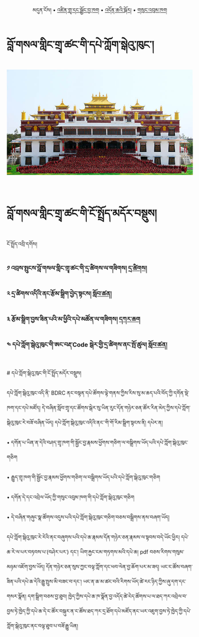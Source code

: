 <p align="center">
  <span>མདུན་ངོས།</span> • <a href="https://bdrc-reader.github.io/drepung-loseling/zindra">འཛིན་གྲྭ་དང་སྦྱོང་བྱ་ཁག</a> •
  <a href="https://bdrc-reader.github.io/drepung-loseling/doncha">འདོན་ཆའི་སྐོར།</a> •
  <a href="https://bdrc-reader.github.io/drepung-loseling/sungbum">གསུང་འབུམ་ཁག</a>
  </p>

# བློ་གསལ་གླིང་གྲྭ་ཚང་གི་དཔེ་ཀློག་སྒེའུ་ཁུང་།

![image alt text](https://raw.githubusercontent.com/bdrc-reader/drepung-Loseling/master/docs/img/loseling.jpg)

<br>

# བློ་གསལ་གླིང་གྲྭ་ཚང་གི་ངོ་སྤྲོད་མདོར་བསྡུས།
 
 ངོ་སྤྲོད་འབྲི་དགོས།
<br>

### ༡ འབྲས་སྤུངས་བློ་གསལ་གླིང་གྲྭ་ཚང་གི་དྲ་ཚིགས་ལ་གཟིགས། [དྲ་ཚིགས།](https://bdrc-reader.github.io/drepung-loseling/)

### ༢ དྲ་ཚིགས་འདིའི་ནང་རྩོམ་སྒྲིག་བྱེད་སྟངས། [སློབ་ཚན།](https://github.com/bdrc-reader/drepung-loseling#%E0%BD%A2%E0%BE%A9%E0%BD%BC%E0%BD%98%E0%BD%A6%E0%BE%92%E0%BE%B2%E0%BD%B2%E0%BD%82%E0%BD%96%E0%BE%B1%E0%BD%BA%E0%BD%91%E0%BD%A6%E0%BE%9F%E0%BD%84%E0%BD%A6%E0%BD%80%E0%BE%B1%E0%BD%B2%E0%BD%A6%E0%BE%B3%E0%BD%BC%E0%BD%96%E0%BD%9A%E0%BD%93)

### ༣ རྩོམ་སྒྲིག་བྱས་ཟིན་པའི་མ་ཕྱིའི་དཔེ་མཚོན་ལ་གཟིགས། [དཀར་ཆག](https://github.com/bdrc-reader/drepung-loseling/blob/master/karchak/%E0%BD%96%E0%BD%A6%E0%BE%92%E0%BE%B2%E0%BD%B2%E0%BD%82%E0%BD%A6%E0%BC%8B%E0%BD%9F%E0%BD%B2%E0%BD%93%E0%BD%94%E0%BD%A0%E0%BD%B2%E0%BC%8B%E0%BD%98%E0%BC%8B%E0%BD%95%E0%BE%B1%E0%BD%B2%E0%BD%A0%E0%BD%B2%E0%BC%8B%E0%BD%91%E0%BD%94%E0%BD%BA%E0%BC%8B%E0%BD%86%E0%BC%8D.tsv)

### ༤ དཔེ་ཀློག་སྒེའུ་ཁུང་གི་ཨང་བརྡ་Code སྒེར་གྱི་དྲ་ཚིགས་ནང་སྤོ་ཚུལ། [སློབ་ཚན།](https://github.com/buda-base/budax/wiki/1.-%E0%BD%91%E0%BD%94%E0%BD%BA%E0%BC%8B%E0%BD%80%E0%BE%B3%E0%BD%BC%E0%BD%82%E0%BC%8B%E0%BD%A6%E0%BE%92%E0%BD%BA%E0%BD%A0%E0%BD%B4%E0%BC%8B%E0%BD%81%E0%BD%B4%E0%BD%84%E0%BC%8B%E0%BD%82%E0%BD%B2%E0%BC%8B%E0%BD%A8%E0%BD%84%E0%BC%8B%E0%BD%96%E0%BD%A2%E0%BE%A1%E0%BC%8B%E0%BD%A0%E0%BD%87%E0%BD%BC%E0%BD%82%E0%BC%8B%E0%BD%A6%E0%BE%9F%E0%BD%84%E0%BD%A6%E0%BC%8D#%E0%BD%91%E0%BD%94%E0%BD%BA%E0%BD%80%E0%BE%B3%E0%BD%BC%E0%BD%82%E0%BD%A6%E0%BE%92%E0%BD%BA%E0%BD%A0%E0%BD%B4%E0%BD%81%E0%BD%B4%E0%BD%84%E0%BD%82%E0%BD%B2%E0%BD%A8%E0%BD%84%E0%BD%96%E0%BD%A2%E0%BE%A1code-%E0%BD%91%E0%BE%B2%E0%BD%9A%E0%BD%B2%E0%BD%82%E0%BD%A6%E0%BD%93%E0%BD%84%E0%BD%A0%E0%BD%87%E0%BD%BC%E0%BD%82%E0%BD%A6%E0%BE%9F%E0%BD%84%E0%BD%A6)

<br>
# དཔེ་ཀློག་སྒེའུ་ཁུང་གི་ངོ་སྤྲོད་མདོར་བསྡུས།

དཔེ་ཀློག་སྒེའུ་ཁུང་འདི་ནི་ BDRC ནང་བསྟན་དཔེ་ཚོགས་ལྟེ་གནས་ཀྱིས་རིས་སུ་མ་ཆད་པའི་བོད་ཀྱི་དགོན་སྡེ་ཁག་དང་དཔེ་མཛོད། དེ་བཞིན་སློབ་གྲྭ་དང་ཚོགས་སྒེར་སུ་ཡིན་རུང་དོན་གཉེར་ཅན་ཚོར་རིན་མེད་ཀྱིས་དཔེ་ཀློག་སྒེའུ་ཁུང་རེ་བཟོ་བཞིན་ཡོད། དཔེ་ཀློག་སྒེའུ་ཁུང་འདིའི་ནང་་གི་གོ་རིམ་སྒྲིག་སྟངས་ནི། 
དཔེར་ན།

• དགོན་པ་ཡིན་ན་དེའི་བཤད་གྲྭ་ཁག་གི་སྦྱོང་བྱ་རྣམས་ཕྱོགས་གཅིག་ལ་བསྒྲིགས་ཡོད་པའི་དཔེ་ཀློག་སྒེའུ་ཁུང་གཅིག

• རྒྱུད་གྲྭ་ཁག་གི་སྦྱོང་བྱ་རྣམས་ཕྱོགས་གཅིག་ལ་བསྒྲིགས་ཡོད་པའི་དཔེ་ཀློག་སྒེའུ་ཁུང་གཅིག

• དགོན་དེ་དང་འབྲེལ་ཡོད་ཀྱི་གསུང་འབུམ་ཁག་གི་དཔེ་ཀློག་སྒེའུ་ཁུང་གཅིག

• དེ་བཞིན་གཞུང་སྣ་ཚོགས་འདུས་པའི་དཔེ་ཀློག་སྒེའུ་ཁུང་གཅིག་བཅས་བསྒྲིགས་ནས་བཞག་ཡོད།

དཔེ་ཀློག་སྒེའུ་ཁུང་རེ་རེའི་ནང་བཞུགས་པའི་དཔེ་ཆ་རྣམས་དོན་གཉེར་ཅན་རྣམས་ལ་སྟབས་བདེ་ཡོང་ཕྱིར། དཔེ་ཆ་རེ་ལ་པར་བཏབས་པ་(བཤེར་པར་) དང་། ཡིག་རྐྱང་ངམ་གཏགས་མའི་དཔེ་ཆ། pdf བཅས་རིགས་གསུམ་མཉམ་འཇོག་བྱས་ཡོད། དོན་གཉེར་ཅན་སུས་ཀྱང་བལྟ་ཀློག་དང་ཕབ་ལེན་བྱ་ཆོག་པར་མ་ཟད། ཡང་ང་ཚོས་བཞག་ཟིན་པའི་དཔེ་ཆ་དེའི་རྒྱུ་སྤུས་མི་བཟང་བ་དང་། ཡང་ན་ཆ་མ་ཚང་བའི་རིགས་ཡོད་ཚེ་རང་ཉིད་ཀྱིས་ཞུ་དག་དང་གསར་སྣོན། དག་སྒྲིག་བཅས་བྱ་ཐུབ། ཁྱེད་ཀྱིས་དཔེ་ཆ་ཁ་སྣོན་བྱ་འདོད་ཚེ་ངེད་ཚོགས་པ་ལ་ཐད་ཀར་འབྲེལ་བ་བྱས་ཏེ་ཁྱེད་ཀྱི་དཔེ་ཆ་དེ་ང་ཚོར་བསྐུར་ན་ང་ཚོས་ཐད་ཀར་དྲ་ཐོག་དཔེ་མཛོད་ནང་ཡར་འཇུག་བྱས་ཏེ་ཁྱེད་ཀྱི་དཔེ་ཀློག་སྒེའུ་ཁུང་ནང་བལྟ་ཐུབ་པ་བཟོ་རྒྱུ་ཡིན།


